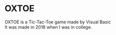 # OXTOE
OXTOE is a Tic-Tac-Toe game made by Visual Basic<br>
It was made in 2018 when I was in college.
